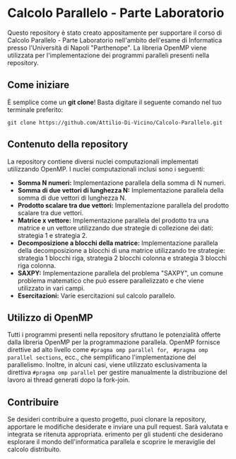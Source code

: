 # Calcolo Parallelo - Parte Laboratorio

Questo repository è stato creato appositamente per supportare il corso di Calcolo Parallelo - Parte Laboratorio nell'ambito dell'esame di Informatica presso l'Università di Napoli "Parthenope". La libreria OpenMP viene utilizzata per l'implementazione dei programmi paralleli presenti nella repository.

## Come iniziare

È semplice come un **git clone**! Basta digitare il seguente comando nel tuo terminale preferito:

```shell
git clone https://github.com/Attilio-Di-Vicino/Calcolo-Parallelo.git
```

## Contenuto della repository

La repository contiene diversi nuclei computazionali implementati utilizzando OpenMP. I nuclei computazionali inclusi sono i seguenti:

- **Somma N numeri:** Implementazione parallela della somma di N numeri.
- **Somma di due vettori di lunghezza N:** Implementazione parallela della somma di due vettori di lunghezza N.
- **Prodotto scalare tra due vettori:** Implementazione parallela del prodotto scalare tra due vettori.
- **Matrice x vettore:** Implementazione parallela del prodotto tra una matrice e un vettore utilizzando due strategie di collezione dei dati: strategia 1 e strategia 2.
- **Decomposizione a blocchi della matrice:** Implementazione parallela della decomposizione a blocchi di una matrice utilizzando tre strategie: strategia 1 blocchi riga, strategia 2 blocchi colonna e strategia 3 blocchi riga colonna.
- **SAXPY:** Implementazione parallela del problema "SAXPY", un comune problema matematico che può essere parallelizzato e che viene utilizzato in vari campi.
- **Esercitazioni:** Varie esercitazioni sul calcolo parallelo.

## Utilizzo di OpenMP

Tutti i programmi presenti nella repository sfruttano le potenzialità offerte dalla libreria OpenMP per la programmazione parallela. OpenMP fornisce direttive ad alto livello come `#pragma omp parallel for`, ` #pragma omp parallel sections`, ecc., che semplificano l'implementazione del parallelismo. Inoltre, in alcuni casi, viene utilizzato esclusivamenta la direttiva `#pragma omp parallel` per gestire manualmente la distribuzione del lavoro ai thread generati dopo la fork-join.

## Contribuire

Se desideri contribuire a questo progetto, puoi clonare la repository, apportare le modifiche desiderate e inviare una pull request. Sarà valutata e integrata se ritenuta appropriata.
erimento per gli studenti che desiderano esplorare il mondo dell'informatica parallela e scoprire le meraviglie del calcolo distribuito.
